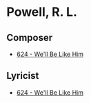 # Powell, R. L.

## Composer

- [624 - We'll Be Like Him](/hymns/624.md)

## Lyricist

- [624 - We'll Be Like Him](/hymns/624.md)

